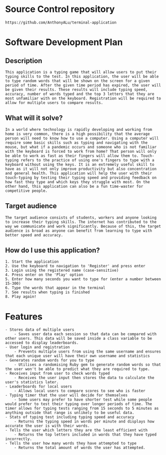 # Source Control repository
    https://github.com/AnthonyALu/terminal-application

# Software Development Plan

## Description
    This application is a typing game that will allow users to put their typing skills to the test. In this application, the user will be able to type random words that will be shown on the screen for a given period of time. After the given time period has expired, the user will be given their results. These results will include typing speed, accuracy, number of words typed and the top 3 letters that they are most unfamiliar with on the keyboard. Registration will be required to allow for multiple users to compare results.

## What will it solve?
    In a world where technology is rapidly developing and working from home is very common, there is a high possibility that the average person will need to know how to use a computer. Using a computer will require some basic skills such as typing and navigating with the mouse, but what if a pandemic occurs and someone who is not familiar with the keyboard is forced to work from home? That person will only be able to work as fast as their fingers will allow them to. Touch-typing refers to the practice of using one's fingers to type with a keyboard without using the keys. It is an extremely useful skill to have as it will not only improve productivity but also concentration and general health. This application will help the user with their touch-typing by testing their typing speed and providing feedback on how fast they type and which keys they struggle with most. On the other hand, this application can also be a fun time-waster for competitive people. 

## Target audience
    The target audience consists of students, workers and anyone looking to increase their typing skills. The internet has contributed to the way we communicate and work significantly. Because of this, the target audience is broad as anyone can benefit from learning to type with better speed and accuracy.

## How do I use this application?
    1. Start the application
    2. Use the keyboard to navigation to 'Register' and press enter
    3. Login using the registered name (case-sensitive)
    4. Press enter on the 'Play' option
    5. Enter how many seconds you want to type for (enter a number between 15-300)
    6. Type the words that appear in the terminal
    7. See results when typing is finished
    8. Play again!


# Features
    - Stores data of multiple users
        - Saves user data each session so that data can be compared with other users. This data will be saved inside a class variable to be accessed to display leaderboards. 
    - User login and registration
        - Prevents multiple users from using the same username and ensures that each unique user will have their own username and statistics
    - Generates random words for you to type
        - Utilises a randomising Ruby gem to generate random words so that the user won't be able to predict what they are required to type. 
    - Receives input from user to check words typed
        - Receives the user input then stores the data to calculate the user's statistics later.
    - Leaderboards for local users
        - Allows local users to compare scores to see who is faster
    - Typing timer that the user will decide for themselves
        - Some users may prefer to have shorter test while some people would prefer to test their typing over longer periods of time. The timer allows for typing tests ranging from 15 seconds to 5 minutes as anything outside that range is unlikely to be useful data.
    - Stats of typing test including typing speed and accuracy
        - Returns the typing speed in words per minute and displays how accurate the user is with their words.
    - Tells the user which letters they are the least efficient with
        - Returns the top letters included in words that they have typed incorrectly. 
    - Tells the user how many words they have attempted to type
        - Returns the total amount of words the user has attempted.


